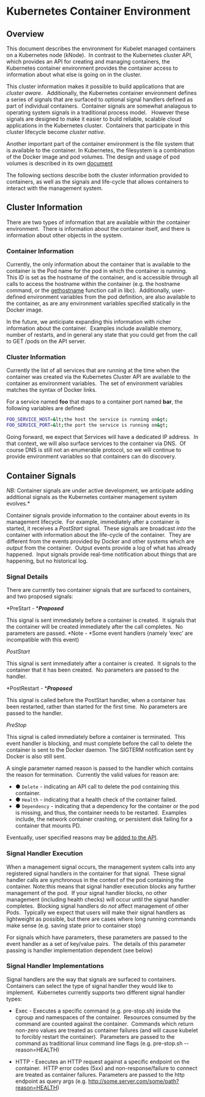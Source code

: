 
# Kubernetes Container Environment

## Overview
This document describes the environment for Kubelet managed containers on a Kubernetes node (kNode).  In contrast to the Kubernetes cluster API, which provides an API for creating and managing containers, the Kubernetes container environment provides the container access to information about what else is going on in the cluster. 

This cluster information makes it possible to build applications that are *cluster aware*.  
Additionally, the Kubernetes container environment defines a series of signals that are surfaced to optional signal handlers defined as part of individual containers.  Container signals are somewhat analagous to operating system signals in a traditional process model.   However these signals are designed to make it easier to build reliable, scalable cloud applications in the Kubernetes cluster.  Containers that participate in this cluster lifecycle become *cluster native*. 

Another important part of the container environment is the file system that is available to the container.  In Kubernetes, the filesystem is a combination of the Docker image and pod volumes. The design and usage of pod volumes is described in its own [document](docs/volumes.md)


The following sections describe both the cluster information provided to containers, as well as the signals and life-cycle that allows containers to interact with the management system.

## Cluster Information
There are two types of information that are available within the container environment.  There is information about the container itself, and there is information about other objects in the system.

### Container Information
Currently, the only information about the container that is available to the container is the Pod name for the pod in which the container is running.  This ID is set as the hostname of the container, and is accessible through all calls to access the hostname within the container (e.g. the hostname command, or the [gethostname][1] function call in libc).  Additionally, user-defined environment variables from the pod definition, are also available to the container, as are any environment variables specified statically in the Docker image.

In the future, we anticipate expanding this information with richer information about the container.  Examples include available memory, number of restarts, and in general any state that you could get from the call to GET /pods on the API server.

### Cluster Information
Currently the list of all services that are running at the time when the container was created via the Kubernetes Cluster API are available to the container as environment variables.  The set of environment variables matches the syntax of Docker links.

For a service named **foo** that maps to a container port named **bar**, the following variables are defined:

```sh
FOO_SERVICE_HOST=&lt;the host the service is running on&gt;
FOO_SERVICE_PORT=&lt;the port the service is running on&gt;
```

Going forward, we expect that Services will have a dedicated IP address.  In that context, we will also surface services to the container via DNS.  Of course DNS is still not an enumerable protocol, so we will continue to provide environment variables so that containers can do discovery.

## Container Signals
*NB*: Container signals are under active development, we anticipate adding additional signals as the Kubernetes container management system evolves.*

Container signals provide information to the container about events in its management lifecycle.  For example, immediately after a container is started, it receives a *PostStart* signal.  These signals are broadcast *into* the container with information about the life-cycle of the container.  They are different from the events provided by Docker and other systems which are *output* from the container.  Output events provide a log of what has already happened.  Input signals provide real-time notification about things that are happening, but no historical log.  

### Signal Details
There are currently two container signals that are surfaced to containers, and two proposed signals:

*PreStart - ****Proposed***

This signal is sent immediately before a container is created.  It signals that the container will be created immediately after the call completes.  No parameters are passed. *Note - *Some event handlers (namely ‘exec’ are incompatible with this event)

*PostStart*

This signal is sent immediately after a container is created.  It signals to the container that it has been created.  No parameters are passed to the handler.

*PostRestart - ****Proposed***

This signal is called before the PostStart handler, when a container has been restarted, rather than started for the first time.  No parameters are passed to the handler.

*PreStop*

This signal is called immediately before a container is terminated.  This event handler is blocking, and must complete before the call to delete the container is sent to the Docker daemon.  The SIGTERM notification sent by Docker is also still sent.

A single parameter named reason is passed to the handler which contains the reason for termination.  Currently the valid values for reason are:
* ●	```Delete``` - indicating an API call to delete the pod containing this container.
* ●	```Health``` - indicating that a health check of the container failed.
* ●	```Dependency``` - indicating that a dependency for the container or the pod is missing, and thus, the container needs to be restarted.  Examples include, the network container crashing, or persistent disk failing for a container that mounts PD.

Eventually, user specified reasons may be [added to the API](https://github.com/GoogleCloudPlatform/kubernetes/issues/137).


### Signal Handler Execution
When a management signal occurs, the management system calls into any registered signal handlers in the container for that signal.  These signal handler calls are synchronous in the context of the pod containing the container. Note:this means that signal handler execution blocks any further management of the pod.  If your signal handler blocks, no other management (including health checks) will occur until the signal handler completes.  Blocking signal handlers do *not* affect management of other Pods.  Typically we expect that users will make their signal handlers as lightweight as possible, but there are cases where long running commands make sense (e.g. saving state prior to container stop)

For signals which have parameters, these parameters are passed to the event handler as a set of key/value pairs.  The details of this parameter passing is handler implementation dependent (see below)

### Signal Handler Implementations
Signal handlers are the way that signals are surfaced to containers.  Containers can select the type of signal handler they would like to implement.  Kubernetes currently supports two different signal handler types:

   * Exec - Executes a specific command (e.g. pre-stop.sh) inside the cgroup and namespaces of the container.  Resources consumed by the command are counted against the container.  Commands which return non-zero values are treated as container failures (and will cause kubelet to forcibly restart the container).  Parameters are passed to the command as traditional linux command line flags (e.g. pre-stop.sh --reason=HEALTH)

   * HTTP - Executes an HTTP request against a specific endpoint on the container.  HTTP error codes (5xx) and non-response/failure to connect are treated as container failures. Parameters are passed to the http endpoint as query args (e.g. http://some.server.com/some/path?reason=HEALTH)

[1]: http://man7.org/linux/man-pages/man2/gethostname.2.html
